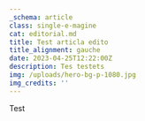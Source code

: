 ```yaml
---
_schema: article
class: single-e-magine
cat: editorial.md
title: Test articla edito
title_alignment: gauche
date: 2023-04-25T12:22:00Z
description: Tes testets
img: /uploads/hero-bg-p-1080.jpg
img_credits: ''
---
```

Test